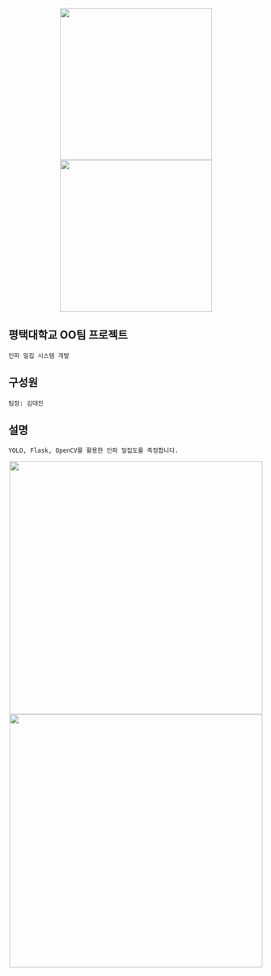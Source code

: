 <p align="center">
  <img src="https://github.com/user-attachments/assets/3a89f014-558f-4191-ba25-583971a1c034" width="300">
  <img src="https://github.com/user-attachments/assets/c2d4d830-6141-4da8-9952-28e750ab1c43" width="300">
</p>

## 평택대학교 OO팀 프로젝트
```
인파 밀집 시스템 개발
```
## 구성원
```
팀장: 김대진
```
## 설명
```
YOLO, Flask, OpenCV를 활용한 인파 밀집도를 측정합니다.
```

<p align="center">
  <img src="https://github.com/user-attachments/assets/76f373f8-bbfc-4e0e-abf1-f525e4c063fb" width="500">
  <img src="https://github.com/user-attachments/assets/784100af-78f9-4a82-854e-c5bee3f3dbb5" width="500">
</p>

